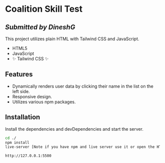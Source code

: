 # Coalition Skill Test

## _Submitted by DineshG_

This project utilizes plain HTML with Tailwind CSS and JavaScript.

- HTML5
- JavaScript
- ✨ Tailwind CSS ✨

## Features

- Dynamically renders user data by clicking their name in the list on the left side.
- Responsive design.
- Utilizes various npm packages.

## Installation
Install the dependencies and devDependencies and start the server.

```sh
cd ./
npm install
live-server [Note if you have npm and live server use it or open the HTML file in your broswer]
```
```sh
http://127.0.0.1:5500
```
